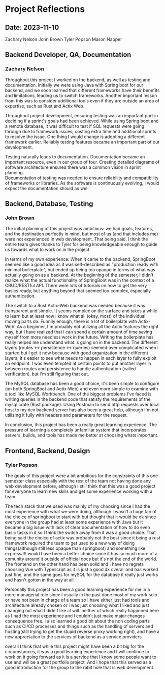 # Project Reflections
## Date: 2023-11-10

Zachary Nelson
John Brown
Tyler Popson
Mason Napper

## Backend Developer, QA, Documentation
### Zachary Nelson

Throughout this project I worked on the backend, as well as testing and documentation. Initially we were using Java
with Spring boot for our backend, and we soon learned that different frameworks have their benefits and limitations, 
leading us to switch frameworks. Another important lesson from this was to consider additional tools even if they are
outside an area of expertise, such as Rust and Actix Web. 

Throughout project development, ensuring testing was an important part in deciding if a sprint's goals had been 
achieved. While using Spring boot and a remote database, it was difficult to test if SQL requests were going through due 
to framework issues; costing extra time and additional sprints to resolve the issue. One thing I would change is 
adopting a different framework earlier. Reliably testing features became an important part of our development. 

Testing naturally leads to documentation. Documentation became an important resource, even in our group of four. 
Creating detailed diagrams of software architecture ensured there was a common vision in sprint planning.  
Documentation of testing was needed to ensure reliability and compatibility of frameworks or libraries.
As the software is continuously evolving, I would expect the documentation should as well.

## Backend, Database, Testing
### John Brown

The initial planning of this project was ambitious: we had goals, features, and the destination perfectly in mind, but most of us (and that includes me) were not experienced in web development. That being said, I think the entire team gives thanks to Tyler for being knowledgeable enough to guide us towards what to work on in the project. 

In terms of my own experience:
When it came to the backend, SpringBoot seemed like a good idea as it was self-described as "production ready with minimal boilerplate", but ended up being too opaque in terms of what was actually going on as a backend. At the beginning of the semester, I didn't realize what the actual functionality of SpringBoot was in the context of a CRUD/RESTful API. There were lots of tutorials on how to get the very basics ready, but anything beyond that seemed too complex, especially authentication.

The switch to a Rust Actix-Web backend was needed because it was transparent and simple. It seems complex on the surface and takes a while to learn but at least now i know what all (okay, most) of the individual moving parts do. Funnily enough, there is a lot of boilerplate with Actix-Web! As a beginner, I'm probably not utilizing all the Actix features the right way, but I have realized that I can spend a certain amount of time saving myself from more needless work in the future. Writing the boilerplate has really helped me understand what is going on in the backend. The different layers (routes <-> persistence <-> queries) seemed over complicated when I started but I get it now because with good organization in the different layers, it's easier to see what needs to happen in each layer to fully exploit an endpoint. I was even tempted at certain points to put another layer in between routes and persistence to handle authentication (called verification), but I'm still figuring that out.

The MySQL database has been a good choice, it's been simple to configure (on both SpringBoot and Actix-Web) and even more simple to examine with a tool like MySQL Workbench. One of the biggest problems I've faced is writing queries in the backend code that satisfy the requirements of the mysql crate (Rust package). Using Postman to send http requests over local host to my dev backend server has also been a great help, although I'm not utilizing it fully with headers and parameters for the request. 

In conclusion, this project has been a really great learning experience. The pressure of learning a completely unfamiliar system that incorporates servers, builds, and tools has made me better at choosing whats important. 

## Frontend, Backend, Design
### Tyler Popson

The goals of this project were a bit ambitious for the constraints of this one semester class especially with the rest of the team not having done any web development before, although I still think that this was a good project for everyone to learn new skills and get some experience working with a team.

The tech stack that we used was mainly of my choosing since I had the most experience with what we were doing, although I wasn't a huge fan of the choice of springboot to start with but thought that it would be ok since everyone in the group had at least some experience with Java but it became a big issue with lack of clear documentation of how to do even basic tasks in it so I think the switch away from it was a good choice. That being said the choice of actix was probably not the best since it being a rust framework required the team to get used to a new way of doing things(although still less opaque than springboot) and something like expressJS would have been a better choice since it has so much more of a comunity around it outside of official docs but it's not the end of the world. The frontend on the other hand has been solid and I have no regrets choosing Vue with Typescript as it is just a good dx overall and has worked just fine, and the same goes for mySQL for the database it really just works and hasn't gotten in the way at all. 

Personally this project has been a good learning experience for me in a more managerial role since I usually in the past done most of my work solo or have not been in charge of a team so I have either just had tools and architecture already chosen or I was just choosing what I liked and just changing out what I didn't like at will. neither of which really happened here as I had the most experience and I couldn't just make major changes consequence free. I also learned a good bit about the non coding parts such as CI/CD processes and things such as the handling of servers and hosting(still trying to get the stupid reverse proxy working right), and have a new appreciation to the services of backend as a service providers.

overall I think that while this project might have been a bit big for the circumstances, it was a good learning experience and I will continue to work on it going forward as it is a service that I know some people want to use and will be a great portfolio project, And I hope that this served as a good introduction for the group to the rabit hole that is web development.